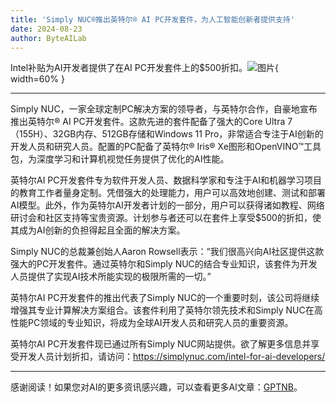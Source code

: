```yaml
---
title: 'Simply NUC®推出英特尔® AI PC开发套件，为人工智能创新者提供支持'
date: 2024-08-23
author: ByteAILab
---
```


Intel补贴为AI开发者提供了在AI PC开发套件上的$500折扣。![图片](https://ai-techpark.com/wp-content/uploads/2024/08/Simply-NU-960x540.jpg){ width=60% }

---
Simply NUC，一家全球定制PC解决方案的领导者，与英特尔合作，自豪地宣布推出英特尔® AI PC开发套件。这款先进的套件配备了强大的Core Ultra 7（155H）、32GB内存、512GB存储和Windows 11 Pro，非常适合专注于AI创新的开发人员和研究人员。配置的PC配备了英特尔® Iris® Xe图形和OpenVINO™工具包，为深度学习和计算机视觉任务提供了优化的AI性能。

英特尔AI PC开发套件专为软件开发人员、数据科学家和专注于AI和机器学习项目的教育工作者量身定制。凭借强大的处理能力，用户可以高效地创建、测试和部署AI模型。此外，作为英特尔AI开发者计划的一部分，用户可以获得诸如教程、网络研讨会和社区支持等宝贵资源。计划参与者还可以在套件上享受$500的折扣，使其成为AI创新的负担得起且全面的解决方案。

Simply NUC的总裁兼创始人Aaron Rowsell表示：“我们很高兴向AI社区提供这款强大的PC开发套件。通过英特尔和Simply NUC的结合专业知识，该套件为开发人员提供了实现AI技术所能实现的极限所需的一切。”

英特尔AI PC开发套件的推出代表了Simply NUC的一个重要时刻，该公司将继续增强其专业计算解决方案组合。该套件利用了英特尔领先技术和Simply NUC在高性能PC领域的专业知识，将成为全球AI开发人员和研究人员的重要资源。

英特尔AI PC开发套件现已通过所有Simply NUC网站提供。欲了解更多信息并享受开发人员计划折扣，请访问：https://simplynuc.com/intel-for-ai-developers/

---
感谢阅读！如果您对AI的更多资讯感兴趣，可以查看更多AI文章：[GPTNB](https://gptnb.com)。
